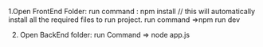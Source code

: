 1.Open FrontEnd Folder:
run command : npm install // this will automatically install all the required files to run project. 
run command =>npm run dev 
 
2. Open BackEnd folder: 
run Command => node app.js 

